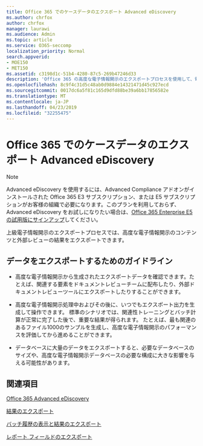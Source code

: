 ```yaml
---
title: Office 365 でのケースデータのエクスポート Advanced eDiscovery
ms.author: chrfox
author: chrfox
manager: laurawi
ms.audience: Admin
ms.topic: article
ms.service: O365-seccomp
localization_priority: Normal
search.appverid:
- MOE150
- MET150
ms.assetid: c3198d1c-51b4-4280-87c5-269b47246d33
description: 'Office 365 の高度な電子情報開示のエクスポートプロセスを使用して、電子情報開示ケースのデータおよびレビューの結果をエクスポートするためのガイドラインについて説明します。  '
ms.openlocfilehash: 8c9f4c31d5c48ab0d9884e14321471d45c927ecd
ms.sourcegitcommit: 0017dc6a5f81c165d9dfd88be39a6bb17856582e
ms.translationtype: MT
ms.contentlocale: ja-JP
ms.lasthandoff: 04/23/2019
ms.locfileid: "32255475"
---
```

# <a name="export-case-data-in-office-365-advanced-ediscovery"></a>Office 365 でのケースデータのエクスポート Advanced eDiscovery

> [!NOTE]
> Advanced eDiscovery を使用するには、Advanced Compliance アドオンがインストールされた Office 365 E3 サブスクリプション、または E5 サブスクリプションがお客様の組織で必要になります。このプランを利用しておらず、Advanced eDiscovery をお試しになりたい場合は、[Office 365 Enterprise E5 の試用版にサインアップ](https://go.microsoft.com/fwlink/p/?LinkID=698279)してください。 
  
上級電子情報開示のエクスポートプロセスでは、高度な電子情報開示のコンテンツと外部レビューの結果をエクスポートできます。 
  
## <a name="guidelines-for-exporting-data"></a>データをエクスポートするためのガイドライン

- 高度な電子情報開示から生成されたエクスポートデータを確認できます。たとえば、関連する要素をドキュメントレビューチームに配布したり、外部ドキュメントレビューツールにエクスポートしたりすることができます。
    
- 高度な電子情報開示処理中およびその後に、いつでもエクスポート出力を生成して操作できます。 標準のシナリオでは、関連性トレーニングとバッチ計算が正常に完了した後で、重要な結果が得られます。 たとえば、最も関連のあるファイル1000のサンプルを生成し、高度な電子情報開示のパフォーマンスを評価してから進めることができます。
    
- データベースに大量のデータをエクスポートすると、必要なデータベースのサイズや、高度な電子情報開示データベースの必要な構成に大きな影響を与える可能性があります。
    
## <a name="see-also"></a>関連項目

[Office 365 Advanced eDiscovery](office-365-advanced-ediscovery.md)
  
[結果のエクスポート](export-results-in-advanced-ediscovery.md)
  
[バッチ履歴の表示と結果のエクスポート](view-batch-history-and-export-past-results.md)

[レポート フィールドのエクスポート](export-report-fields-in-advanced-ediscovery.md)

